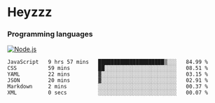 # Heyzzz  

### Programming languages  

[![Node.js](https://img.shields.io/badge/-Node.js-262626?style=for-the-badge)](https://nodejs.org/ru)

<!--START_SECTION:waka-->

```text
JavaScript   9 hrs 57 mins   █████████████████████▒░░░   84.99 %
CSS          59 mins         ██░░░░░░░░░░░░░░░░░░░░░░░   08.51 %
YAML         22 mins         ▓░░░░░░░░░░░░░░░░░░░░░░░░   03.15 %
JSON         20 mins         ▓░░░░░░░░░░░░░░░░░░░░░░░░   02.91 %
Markdown     2 mins          ░░░░░░░░░░░░░░░░░░░░░░░░░   00.37 %
XML          0 secs          ░░░░░░░░░░░░░░░░░░░░░░░░░   00.07 %
```

<!--END_SECTION:waka-->
